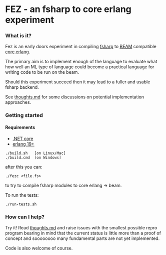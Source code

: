 # FEZ - an fsharp to core erlang experiment

### What is it?

Fez is an early doors experiment in compiling [fsharp](http://fsharp.org) to
[BEAM](https://github.com/erlang/otp) compatible
[core erlang](https://www.it.uu.se/research/group/hipe/cerl).

The primary aim is to implement enough of the language to evaluate what how
well an ML type of language could become a practical language for writing
code to be run on the beam.

Should this experiment succeed then it may lead to a fuller and usable fsharp
backend.

See [thoughts.md](https://github.com/kjnilsson/fez/blob/HEAD/thoughts.md)
for some discussions on potential implementation approaches.


### Getting started

#### Requirements

* [.NET core](https://dotnet.github.io/)
* [erlang 19+](https://www.erlang.org/downloads)


```
./build.sh   [on Linux/Mac]
./build.cmd  [on Windows]

```

after this you can:


```
./fezc <file.fs>
```

to try to compile fsharp modules to core erlang -> beam.


To run the tests:

```
./run-tests.sh

```


### How can I help?

Try it! Read [thoughts.md](https://github.com/kjnilsson/fez/blob/HEAD/thoughts.md)
and raise issues with the smallest possible repro program bearing in mind that the current
status is little more than a proof of concept and soooooooo many fundamental parts
are not yet implemented.

Code is also welcome of course.

